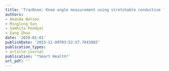 ```yaml
---
title: 'TracKnee: Knee angle measurement using stretchable conductive fabric sensors'
authors:
- Amanda Watson
- Minglong Sun
- Samhita Pendyal
- Gang Zhou
date: '2020-01-01'
publishDate: '2023-11-09T03:52:57.704398Z'
publication_types:
- article-journal
publication: '*Smart Health*'
url_pdf: '' 
---
```

